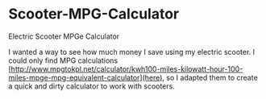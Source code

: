 # Scooter-MPG-Calculator

Electric Scooter MPGe Calculator

I wanted a way to see how much money I save using my electric scooter. I could only find MPG calculations [http://www.mpgtokpl.net/calculator/kwh100-miles-kilowatt-hour-100-miles-mpge-mpg-equivalent-calculator](here), so I adapted them to create a quick and dirty calculator to work with scooters.
